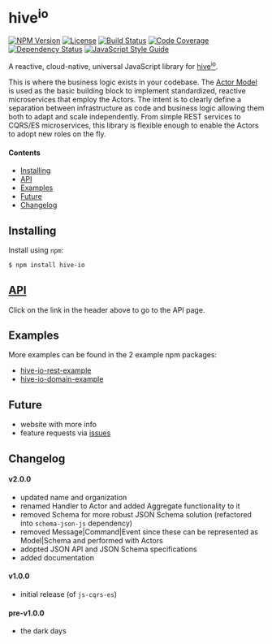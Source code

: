 # hive<sup>io</sup>

[![NPM Version][npm-image]][npm-url]
[![License][license-image]][license-url]
[![Build Status][circle-image]][circle-url]
[![Code Coverage][codecov-image]][codecov-url]
[![Dependency Status][depstat-image]][depstat-url]
[![JavaScript Style Guide][style-image]][style-url]

A reactive, cloud-native, universal JavaScript library for [hive<sup>io</sup>](https://hiveframework.io).

This is where the business logic exists in your codebase. The [Actor Model](https://en.wikipedia.org/wiki/Actor_model) is used as the basic building block to implement standardized, reactive microservices that employ the Actors. The intent is to clearly define a separation between infrastructure as code and business logic allowing them both to adapt and scale independently. From simple REST services to CQRS/ES microservices, this library is flexible enough to enable the Actors to adopt new roles on the fly.

#### Contents
- [Installing](#installing)
- [API](#api)
- [Examples](#examples)
- [Future](#future)
- [Changelog](#changelog)

## Installing
Install using `npm`:
```sh
$ npm install hive-io
```

## [API](https://fnalabs.github.io/hive-js/)
Click on the link in the header above to go to the API page.

## Examples
More examples can be found in the 2 example npm packages:
- [hive-io-rest-example](https://www.npmjs.com/package/hive-io-rest-example)
- [hive-io-domain-example](https://www.npmjs.com/package/hive-io-domain-example)

## Future
- website with more info
- feature requests via [issues](https://github.com/fnalabs/hive-js/issues)

## Changelog
#### v2.0.0
- updated name and organization
- renamed Handler to Actor and added Aggregate functionality to it
- removed Schema for more robust JSON Schema solution (refactored into `schema-json-js` dependency)
- removed Message|Command|Event since these can be represented as Model|Schema and performed with Actors
- adopted JSON API and JSON Schema specifications
- added documentation

#### v1.0.0
- initial release (of `js-cqrs-es`)

#### pre-v1.0.0
- the dark days

[npm-image]: https://img.shields.io/npm/v/hive-io.svg
[npm-url]: https://www.npmjs.com/package/hive-io

[license-image]: https://img.shields.io/badge/License-Apache%202.0-blue.svg
[license-url]: https://github.com/fnalabs/hive-js/blob/master/LICENSE

[circle-image]: https://img.shields.io/circleci/project/github/fnalabs/hive-js.svg
[circle-url]: https://circleci.com/gh/fnalabs/hive-js

[codecov-image]: https://img.shields.io/codecov/c/github/fnalabs/hive-js/v2.0.0.svg
[codecov-url]: https://codecov.io/gh/fnalabs/hive-js

[depstat-image]: https://img.shields.io/david/fnalabs/hive-js.svg
[depstat-url]: https://david-dm.org/fnalabs/hive-js

[style-image]: https://img.shields.io/badge/code_style-standard-brightgreen.svg
[style-url]: https://standardjs.com
